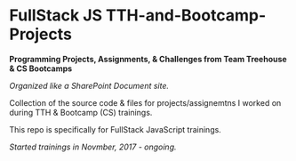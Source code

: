 # FullStack JS TTH-and-Bootcamp-Projects
**Programming Projects, Assignments, &amp; Challenges from Team Treehouse &amp; CS Bootcamps**

*Organized like a SharePoint Document site.* 

Collection of the source code & files for projects/assignemtns I worked on during TTH & Bootcamp (CS) trainings.

This repo is specifically for FullStack JavaScript trainings. 

*Started trainings in Novmber, 2017 - ongoing.* 

